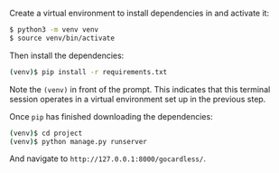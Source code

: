 Create a virtual environment to install dependencies in and activate it:

```sh
$ python3 -m venv venv
$ source venv/bin/activate
```

Then install the dependencies:

```sh
(venv)$ pip install -r requirements.txt
```
Note the `(venv)` in front of the prompt. This indicates that this terminal
session operates in a virtual environment set up in the previous step.

Once `pip` has finished downloading the dependencies:
```sh
(venv)$ cd project
(venv)$ python manage.py runserver
```
And navigate to `http://127.0.0.1:8000/gocardless/`.